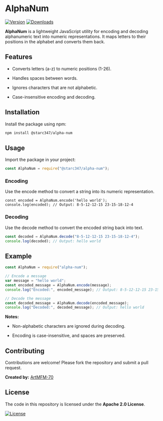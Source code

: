# AlphaNum

[![Version](https://img.shields.io/npm/v/@starc347/alpha-num.svg)](https://www.npmjs.com/package/@starc347/alpha-num)
[![Downloads](https://img.shields.io/npm/dm/@starc347/alpha-num.svg)](https://www.npmjs.com/package/@starc347/alpha-num)

**AlphaNum** is a lightweight JavaScript utility for encoding and decoding alphanumeric text into numeric representations. It maps letters to their positions in the alphabet and converts them back.

## Features

- Converts letters (a-z) to numeric positions (1-26).

- Handles spaces between words.

- Ignores characters that are not alphabetic.

- Case-insensitive encoding and decoding.

## Installation

Install the package using npm:

```sh
npm install @starc347/alpha-num
```

## Usage

Import the package in your project:

```js
const AlphaNum = require("@starc347/alpha-num");
```

### Encoding

Use the encode method to convert a string into its numeric representation.

```
const encoded = AlphaNum.encode('hello world');
console.log(encoded); // Output: 8-5-12-12-15 23-15-18-12-4
```

### Decoding

Use the decode method to convert the encoded string back into text.

```js
const decoded = AlphaNum.decode("8-5-12-12-15 23-15-18-12-4");
console.log(decoded); // Output: hello world
```

## Example

```js
const AlphaNum = require("alpha-num");

// Encode a message
var message = "hello world";
const encoded_message = AlphaNum.encode(message);
console.log("Encoded:", encoded_message); // Output: 8-5-12-12-15 23-15-18-12-4

// Decode the message
const decoded_message = AlphaNum.decode(encoded_message);
console.log("Decoded:", decoded_message); // Output: hello world
```

**Notes:**

- Non-alphabetic characters are ignored during decoding.

- Encoding is case-insensitive, and spaces are preserved.

## Contributing

Contributions are welcome! Please fork the repository and submit a pull request.

**Created by:** [ArtMFM-70](https://github.com/ArtMFM-70)

## License

The code in this repository is licensed under the **Apache 2.0 License**.

[![License](https://img.shields.io/badge/License-Apache_2.0-0298c3.svg)](https://opensource.org/licenses/Apache-2.0)
